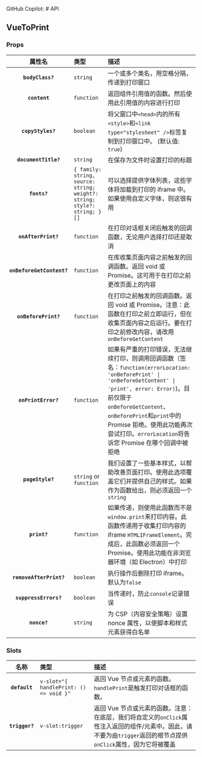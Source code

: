 GitHub Copilot: # API

## VueToPrint

### Props

|          属性名           | 类型                                                                     | 描述                                                                                                                                                                                                                                                                                                          |
| :-----------------------: | :----------------------------------------------------------------------- | :------------------------------------------------------------------------------------------------------------------------------------------------------------------------------------------------------------------------------------------------------------------------------------------------------------ |
|     **`bodyClass?`**      | `string`                                                                 | 一个或多个类名，用空格分隔，传递到打印窗口                                                                                                                                                                                                                                                                    |
|       **`content`**       | `function`                                                               | 返回组件引用值的函数。然后使用此引用值的内容进行打印                                                                                                                                                                                                                                                          |
|     **`copyStyles?`**     | `boolean`                                                                | 将父窗口中`<head>`内的所有`<style>`和`<link type="stylesheet" />`标签复制到打印窗口中。 (默认值: `true`)                                                                                                                                                                                                      |
|   **`documentTitle?`**    | `string`                                                                 | 在保存为文件时设置打印的标题                                                                                                                                                                                                                                                                                  |
|       **`fonts?`**        | `{ family: string, source: string; weight?: string; style?: string; }[]` | 可以选择提供字体列表，这些字体将加载到打印的 iframe 中。如果使用自定义字体，则这很有用                                                                                                                                                                                                                        |
|    **`onAfterPrint?`**    | `function`                                                               | 在打印对话框关闭后触发的回调函数，无论用户选择打印还是取消                                                                                                                                                                                                                                                    |
| **`onBeforeGetContent?`** | `function`                                                               | 在库收集页面内容之前触发的回调函数。返回 void 或 Promise。这可用于在打印之前更改页面上的内容                                                                                                                                                                                                                  |
|   **`onBeforePrint?`**    | `function`                                                               | 在打印之前触发的回调函数。返回 void 或 Promise。注意：此函数在打印之前立即运行，但在收集页面内容之后运行。要在打印之前修改内容，请改用`onBeforeGetContent`                                                                                                                                                    |
|    **`onPrintError?`**    | `function`                                                               | 如果有严重的打印错误，无法继续打印，则调用回调函数（签名：`function(errorLocation: 'onBeforePrint' \| 'onBeforeGetContent' \| 'print', error: Error)`)。目前仅限于`onBeforeGetContent`、`onBeforePrint`和`print`中的 Promise 拒绝。使用此功能再次尝试打印。`errorLocation`将告诉您 Promise 在哪个回调中被拒绝 |
|     **`pageStyle?`**      | `string` or `function`                                                   | 我们设置了一些基本样式，以帮助改善页面打印。使用此选项覆盖它们并提供自己的样式。如果作为函数给出，则必须返回一个`string`                                                                                                                                                                                      |
|       **`print?`**        | `function`                                                               | 如果传递，则使用此函数而不是`window.print`来打印内容。此函数传递用于收集打印内容的 iframe `HTMLIFrameElement`。完成后，此函数必须返回一个 Promise。使用此功能在非浏览器环境（如 Electron）中打印                                                                                                              |
|  **`removeAfterPrint?`**  | `boolean`                                                                | 执行操作后删除打印 iframe。默认为`false`                                                                                                                                                                                                                                                                      |
|   **`suppressErrors?`**   | `boolean`                                                                | 当传递时，防止`console`记录错误                                                                                                                                                                                                                                                                               |
|       **`nonce?`**        | `string`                                                                 | 为 CSP（内容安全策略）设置 nonce 属性，以使脚本和样式元素获得白名单                                                                                                                                                                                                                                           |

### Slots

|      名称      | 类型                                   | 描述                                                                                                                                                              |
| :------------: | :------------------------------------- | :---------------------------------------------------------------------------------------------------------------------------------------------------------------- |
| **`default`**  | `v-slot="{ handlePrint: () => void }"` | 返回 Vue 节点或元素的函数。`handlePrint`是触发打印对话框的函数。                                                                                                  |
| **`trigger?`** | `v-slot:trigger`                       | 返回 Vue 节点或元素的函数。注意：在底层，我们将自定义的`onClick`属性注入返回的组件/元素中。因此，请不要为由`trigger`返回的根节点提供`onClick`属性，因为它将被覆盖 |
